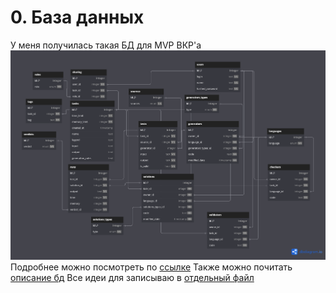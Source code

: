 # 0. База данных
У меня получилась такая БД для MVP ВКР'а
![База данных](./draft/assets/diagrams/db.png)
Подробнее можно посмотреть по [ссылке](https://dbdiagram.io/d/DIP-67b0b7ec263d6cf9a044f2dc) 
Также можно почитать [описание бд](./draft/datamodel/model.md)
Все идеи для записываю в [отдельный файл](./draft/ideas.md)